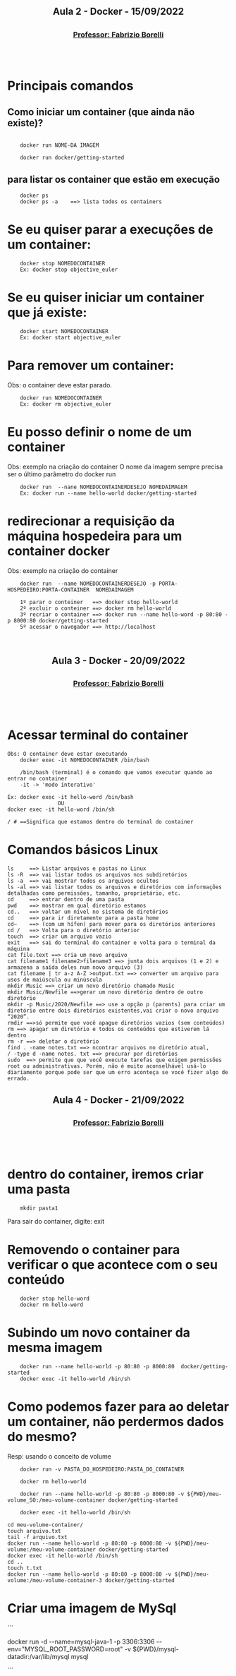 <h2 align = "center" >Aula 2  - Docker - 15/09/2022<h2>

<h3 align = "center" ><a href="https://github.com/ffborelli/">Professor: Fabrizio Borelli</a></h3>
</br></br>

 
 


# Principais comandos

## Como iniciar um container (que ainda não existe)?

```

    docker run NOME-DA IMAGEM

    docker run docker/getting-started
```

## para listar os container que estão em execução

```
    docker ps
    docker ps -a    ==> lista todos os containers
```

# Se eu quiser parar a execuções de um container:

```
    docker stop NOMEDOCONTAINER
    Ex: docker stop objective_euler
```

# Se eu quiser iniciar um container que já existe:

```
    docker start NOMEDOCONTAINER
    Ex: docker start objective_euler
```

# Para remover um container:

Obs: o container deve estar parado.

```
    docker run NOMEDOCONTAINER
    Ex: docker rm objective_euler
```

# Eu posso definir o nome de um container

Obs: exemplo na criação do container
O nome da imagem sempre precisa ser o último parâmetro do docker run

```
    docker run  --nane NOMEDOCONTAINERDESEJO NOMEDAIMAGEM
    Ex: docker run --name hello-world docker/getting-started
```

# redirecionar a requisição da máquina hospedeira para um container docker

Obs: exemplo na criação do container


```
    docker run  --name NOMEDOCONTAINERDESEJO -p PORTA-HOSPEDEIRO:PORTA-CONTAINER  NOMEDAIMAGEM
    
    1º parar o conteiner   ==> docker stop hello-world
    2º excluir o conteiner ==> docker rm hello-world
    3º recriar o container ==> docker run --name hello-word -p 80:80 -p 8000:80 docker/getting-started
    5º acessar o navegador ==> http://localhost

    

```

<h2 align = "center" >Aula 3  - Docker - 20/09/2022<h2>

<h3 align = "center" ><a href="https://github.com/ffborelli/">Professor: Fabrizio Borelli</a></h3>
</br></br>


# Acessar terminal do container


```
Obs: O container deve estar executando
    docker exec -it NOMEDOCONTAINER /bin/bash

    /bin/bash (terminal) é o comando que vamos executar quando ao entrar no container 
    -it -> 'modo interativo'

Ex: docker exec -it hello-word /bin/bash
                OU
docker exec -it hello-word /bin/sh

/ # ==Significa que estamos dentro do terminal do container

```
# Comandos básicos Linux

```
ls     ==> Listar arquivos e pastas no Linux
ls -R  ==> vai listar todos os arquivos nos subdiretórios
ls -a  ==> vai mostrar todos os arquivos ocultos
ls -al ==> vai listar todos os arquivos e diretórios com informações detalhadas como permissões, tamanho, proprietário, etc.
cd     ==> entrar dentro de uma pasta
pwd    ==> mostrar em qual diretório estamos
cd..   ==> voltar um nível no sistema de diretórios
cd     ==> para ir diretamente para a pasta home
cd–    ==> (com um hífen) para mover para os diretórios anteriores
cd /   ==> Volta para o diretório anterior
touch  ==> criar um arquivo vazio
exit   ==> sai do terminal do container e volta para o terminal da máquina
cat file.text ==> cria um novo arquivo
cat filename1 filename2>filename3 ==> junta dois arquivos (1 e 2) e armazena a saída deles num novo arquivo (3)
cat filename | tr a-z A-Z >output.txt ==> converter um arquivo para usos de maiúscula ou minúscula
mkdir Music ==> criar um novo diretório chamado Music
mkdir Music/Newfile ==>gerar um novo diretório dentro de outro diretório
mkdir -p Music/2020/Newfile ==> use a opção p (parents) para criar um diretório entre dois diretórios existentes,vai criar o novo arquivo “2020”.
rmdir ==>só permite que você apague diretórios vazios (sem conteúdos)
rm ==> apagar um diretório e todos os conteúdos que estiverem lá dentro
rm -r ==> deletar o diretório
find . -name notes.txt ==> ncontrar arquivos no diretório atual,
/ -type d -name notes. txt ==> procurar por diretórios
sudo  ==> permite que que você execute tarefas que exigem permissões root ou administrativas. Porém, não é muito aconselhável usá-lo diariamente porque pode ser que um erro aconteça se você fizer algo de errado.  

```

<h2 align = "center" >Aula 4  - Docker - 21/09/2022<h2>

<h3 align = "center" ><a href="https://github.com/ffborelli/">Professor: Fabrizio Borelli</a></h3>
</br></br>


# dentro do container, iremos criar uma pasta

```
    mkdir pasta1
```

Para sair do container, digite:         exit

# Removendo o container para verificar o que acontece com o seu conteúdo

```
    docker stop hello-word
    docker rm hello-word
```

# Subindo um novo container da mesma imagem

```
    docker run --name hello-world -p 80:80 -p 8000:80  docker/getting-started
    docker exec -it hello-world /bin/sh
```

# Como podemos fazer para ao deletar um container, não perdermos dados do mesmo?

Resp: usando o conceito de volume

```
    docker run -v PASTA_DO_HOSPEDEIRO:PASTA_DO_CONTAINER

    docker rm hello-world
    
    docker run --name hello-world -p 80:80 -p 8000:80 -v ${PWD}/meu-volume_SO:/meu-volume-container docker/getting-started

    docker exec -it hello-world /bin/sh

cd meu-volume-container/
touch arquivo.txt
tail -f arquivo.txt 
docker run --name hello-world -p 80:80 -p 8000:80 -v ${PWD}/meu-volume:/meu-volume-container docker/getting-started
docker exec -it hello-world /bin/sh
cd ..
touch t.txt
docker run --name hello-world -p 80:80 -p 8000:80 -v ${PWD}/meu-volume:/meu-volume-container-3 docker/getting-started

```

# Criar uma imagem de MySql

´´´

docker run -d --name=mysql-java-1 -p 3306:3306 --env="MYSQL_ROOT_PASSWORD=root" -v ${PWD}/mysql-datadir:/var/lib/mysql    mysql

´´´
